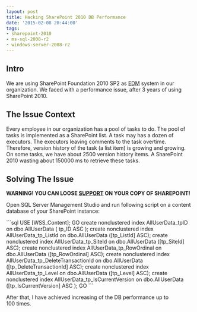 ```yaml
---
layout: post
title: Hacking SharePoint 2010 DB Performance
date: '2015-02-08 20:44:00'
tags:
- sharepoint-2010
- ms-sql-2008-r2
- windows-server-2008-r2
---
```


<h2>Intro</h2><p>We are using SharePoint Foundation 2010 SP2 as <a rel="nofollow" href="http://en.wikipedia.org/wiki/Document_management_system"></a><a rel="nofollow" href="http://en.wikipedia.org/wiki/Document_management_system">EDM</a> system in our organization. We faced with a performance issue, after 3 years of using SharePoint 2010.</p><h2>The Issue Context</h2><p style="outline-width: 0px !important; -webkit-user-select: text !important;">Every employee in our organization has a pool of tasks to do. The pool of tasks is implemented as a SharePoint list. A task may has a dozen of executors. The executors leaving comments to the task overtime. Therefore, version history of the task (a list item) is growing and growing. On some tasks, we have about 2500 version history items. A SharePoint
2010 wasting about 150000 ms to retrieve these tasks.</p><h2>Solving The Issue</h2><p><b>WARNING! YOU CAN LOOSE <a rel="nofollow" href="https://support.microsoft.com/kb/841057/en-us?wa=wsignin1.0">SUPPORT</a> ON YOUR COPY OF SHAREPOINT! </b></p><p>Open SQL Server Management Studio and run following script on a content database of your SharePoint instance:</p>
```sql
USE [WSS_Content];
GO
create nonclustered index AllUserData_tpID on dbo.AllUserData ( tp_ID ASC );
create nonclustered index AllUserData_tp_ListId on dbo.AllUserData ([tp_ListId] ASC);
create nonclustered index AllUserData_tp_SiteId on dbo.AllUserData ([tp_SiteId] ASC);
create nonclustered index AllUserData_tp_RowOrdinal on dbo.AllUserData ([tp_RowOrdinal] ASC);
create nonclustered index AllUserData_tp_DeleteTransactionId on dbo.AllUserData ([tp_DeleteTransactionId] ASC);
create nonclustered index AllUserData_tp_Level on dbo.AllUserData ([tp_Level] ASC);
create nonclustered index AllUserData_tp_IsCurrentVersion on dbo.AllUserData ([tp_IsCurrentVersion] ASC );
GO
```
<p>After that, I have achieved increasing of the DB performance up to 100 times.</p>

